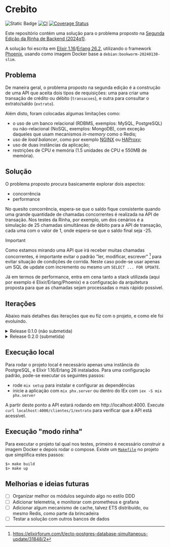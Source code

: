 # Crebito

![Static Badge](https://img.shields.io/badge/rinha_de_backend-2024_q1-yellow)  [![CI](https://github.com/anderkonzen/crebito/actions/workflows/ci.yaml/badge.svg)](https://github.com/anderkonzen/crebito/actions/workflows/ci.yaml)  [![Coverage Status](https://coveralls.io/repos/github/anderkonzen/crebito/badge.svg?branch=main&kill_cache=1)](https://coveralls.io/github/anderkonzen/crebito?branch=main)

Este repositório contém uma solução para o problema proposto na [Segunda Edição da Rinha de Backend (2024q1)](https://github.com/zanfranceschi/rinha-de-backend-2024-q1).

A solução foi escrita em [Elixir 1.16](https://elixir-lang.org/)/[Erlang 26.2](https://www.erlang.org/), utilizando o framework [Phoenix](https://www.phoenixframework.org/), usando como imagem Docker base a `debian:bookworm-20240130-slim`.

## Problema

De maneira geral, o problema proposto na segunda edição é a construção de uma API que aceita dois tipos de requisições: uma para criar uma transação de crédito ou débito (`transacoes`), e outra para consultar o extrato/saldo (`extrato`).

Além disto, foram colocadas algumas limitações como:
* o uso de um banco relacional (RDBMS, exemplos: MySQL, PostgreSQL) ou não-relacional (NoSQL, exemplos: MongoDB), com exceção daqueles que usam mecanismos _in-memory_ como o Redis;
* uso de _load balancer_, como por exemplo [NGINX](https://www.nginx.com/) ou [HAProxy](https://www.haproxy.org/);
* uso de duas instâncias da aplicação;
* restrições de CPU e memória (1.5 unidades de CPU e 550MB de memória).

## Solução

O problema proposto procura basicamente explorar dois aspectos:
* concorrência
* performance

No quesito concorrência, espera-se que o saldo fique consistente quando uma grande quantidade de chamadas concorrentes é realizada na API de transação.
Nos testes da Rinha, por exemplo, um dos cenários é a simulação de 25 chamadas simultâneas de débito para a API de transação, cada uma com o valor de 1, onde espera-se que o saldo final seja -25.

> [!IMPORTANT]
> Como estamos mirando uma API que irá receber muitas chamadas concorrentes, é importante evitar o padrão "ler, modificar, escrever" [^1] para evitar situação de condições de corrida. Neste caso pode-se usar apenas um SQL de update com incremento ou mesmo um `SELECT ... FOR UPDATE`.

Já em termos de performance, entra em cena tanto a stack utilizada (aqui por exemplo é Elixir/Erlang/Phoenix) e a configuração da arquitetura proposta para que as chamadas sejam processadas o mais rápido possível.

## Iterações

Abaixo mais detalhes das iterações que eu fiz com o projeto, e como ele foi evoluindo.

<details>

<summary>Release 0.1.0 (não submetida)</summary>
<br />

Na primeira implementação, utilizei a configuração de arquitetura proposta sem alterar os parâmetros de CPU ou memória. Também utilizei a configuração proposta do NGINX.

Aqui me preocupei mais em fazer o setup do projeto com o intuito de apenas passar nos [testes da Rinha](https://github.com/zanfranceschi/rinha-de-backend-2024-q1?tab=readme-ov-file#ferramenta-de-teste). Como fazia um tempo que eu não criava um projeto Phoenix do zero, gastei um tempo fazendo a configuração do projeto em si, e também do [CI](https://github.com/anderkonzen/crebito/actions/workflows/ci.yaml) (com checks de análise estática, auditoria de dependências e testes) e publicação da imagem no DockerHub.

![CleanShot 2024-02-17 at 7  30 36](https://github.com/anderkonzen/crebito/assets/1413997/9b8ac677-571d-4ca1-af68-9f0dfa8389ec)

Na primeira rodada de testes percebi que a parte de concorrência não tinha ficado legal (eu tinha tentando usar apenas [Ecto.Changeset](https://hexdocs.pm/ecto/Ecto.Changeset.html) e [Multi](https://hexdocs.pm/ecto/Ecto.Multi.html)). Para melhorar acabei optando por fazer um "update com incremento" no saldo e também acrescentei uma constraint check na coluna para garantir que o saldo não ficasse além do limite. Na imagem abaixo podemos ver que todos os testes passaram, e o tempo p75 ficou em 5ms.

![CleanShot 2024-02-17 at 5  17 08](https://github.com/anderkonzen/crebito/assets/1413997/b9847daf-2579-4d2e-8457-92042090e4b6)

</details>

<details>

<summary>Release 0.2.0 (submetida)</summary>
<br />

Nesta iteração acrescentei um key-value store in-memory usando um pequeno GenServer com a ideia de economizar uma volta no banco para quando queremos verificar se o cliente existe. Também adicionei uma variável de ambiente para desligar os logs para ver se fazia diferença.

Com estas duas mudanças consegui apenas um ganho marginal de 1ms no p75.

Fiz alguns testes alterando as configurações de CPU e memória mas não obtive melhorias consideráveis.

![CleanShot 2024-02-18 at 2  59 24](https://github.com/anderkonzen/crebito/assets/1413997/4db4cf3d-9eca-4c7b-ae4c-989f3fc87600)

</details>

## Execução local

Para rodar o projeto local é necessário apenas uma instância do PostgreSQL, e Elixir 1.16/Erlang 26 instalados. Para uma configuração padrão, pode-se executar os seguintes passos:

* rode `mix setup` para instalar e configurar as dependências
* inicie a aplicação com `mix phx.server` ou dentro do IEx com `iex -S mix phx.server`

A partir deste ponto a API estará rodando em http://localhost:4000. Execute `curl localhost:4000/clientes/1/extrato` para verificar que a API está acessível.

## Execução "modo rinha"

Para executar o projeto tal qual nos testes, primeiro é necessário construir a imagem Docker e depois rodar o compose. Existe um [`Makefile`](https://github.com/anderkonzen/crebito/blob/main/Makefile) no projeto que simplifica estes passos:

```shell
$> make build
$> make up
```

## Melhorias e ideias futuras

- [ ] Organizar melhor os módulos seguindo algo no estilo DDD
- [ ] Adicionar telemetria, e monitorar com prometheus e grafana
- [ ] Adicionar algum mecanismo de cache, talvez ETS distribuído, ou mesmo Redis, como parte da brincadeira
- [ ] Testar a solução com outros bancos de dados

[^1]: https://elixirforum.com/t/ecto-postgres-database-simultaneous-update/31848/2
